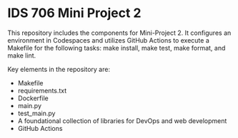 # IDS 706 Mini Project 2
This repository includes the components for Mini-Project 2. It configures an environment in Codespaces and utilizes GitHub Actions to execute a Makefile for the following tasks: make install, make test, make format, and make lint.

Key elements in the repository are:

* Makefile
* requirements.txt
* Dockerfile
* main.py
* test_main.py
* A foundational collection of libraries for DevOps and web development
* GitHub Actions